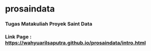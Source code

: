# prosaindata
### Tugas Matakuliah Proyek Saint Data
### Link Page : https://wahyuarilsaputra.github.io/prosaindata/intro.html
